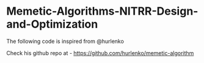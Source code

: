 # Memetic-Algorithms-NITRR-Design-and-Optimization









The following code is inspired from @hurlenko

Check his github repo at - https://github.com/hurlenko/memetic-algorithm
